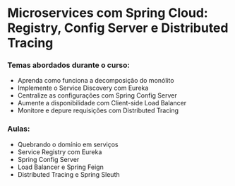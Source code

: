 # Microservices com Spring Cloud: Registry, Config Server e Distributed Tracing

### Temas abordados durante o curso:
- Aprenda como funciona a decomposição do monólito
- Implemente o Service Discovery com Eureka
- Centralize as configurações com Spring Config Server
- Aumente a disponibilidade com Client-side Load Balancer
- Monitore e depure requisições com Distributed Tracing

### Aulas:
- Quebrando o domínio em serviços
- Service Registry com Eureka
- Spring Config Server
- Load Balancer e Spring Feign
- Distributed Tracing e Spring Sleuth
